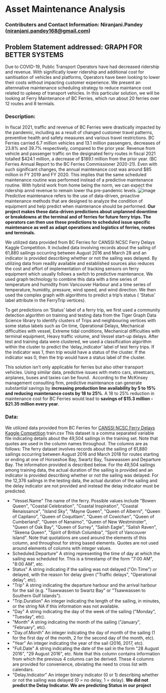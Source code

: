 # Asset Maintenance Analysis

### Contributers and Contact Information: Niranjani.Pandey (niranjani.pandey168@gmail.com)

## Problem Statement addressed: GRAPH FOR BETTER SYSTEMS

Due to COVID-19, Public Transport Operators have had decreased ridership and revenue. With significatly lower ridership and additional cost for sanitisation of vehicles and platforms, Operators have been looking to lower their costs without impacting customer experience. We present an alternnative maintenance scheduling strategy to reduce maintance cost related to upkeep of transport vehicles. In this particular solution, we will be looking at Ferry Maintenance of BC Ferries, which run about 20 ferries over 12 routes and 8 termials. 

### Description:
In fiscal 2021, traffic and revenue of BC Ferries were drastically impacted by the pandemic, including as a result of changed customer travel patterns, preventive health and safety measures and various travel restrictions. BC Ferries carried 6.7 million vehicles and 13.1 million passengers, decreases of 23.8% and 39.7% respectively, compared to the prior year. Revenue from vehicle and passenger traffic on the designated ferry routes in fiscal 2021 totalled $424.1 million, a decrease of $189.1 million from the prior year. (BC Ferries Annual Report to the BC Ferries Commissioner 2020-21).  Even with such significant changes, the annual maintenance cost was around $85 million in FY 2019 and FY 2020. This implies that the same scheduled maintenance routine was performed instead of a predictive maintenance routine. With hybrid work from home being the norm, we can expect the ridership annd revenue to remain lower tha pre-pandemic levels. 
![image](https://user-images.githubusercontent.com/66136976/164317143-abb50284-2eeb-4244-96e8-c05fec4474ec.png)
Predictive maintenance refers to the use of data-driven, proactive maintenance methods that are designed to analyze the condition of equipment and help predict when maintenance should be performed. **Our project makes these data-driven predictions about unplanned downtime or breakdowns at the terminal and of ferries for future ferry trips. The operators can then use these predictions to scheduled issue specific maintenance as well as adapt operations and logistics of ferries, routes and terminals.** 

We utilized data provided from BC Ferries for CANSSI NCSC Ferry Delays Kaggle Competition. It included data involving records about the sailing of 61,880 sailings occurring between August 2016 and March 28 and an indicator is provided describing whether or not the sailing was delayed. By utilizing data from readily available and established sources also reduces the cost and effort of implementation of tracking sensors on ferry equipment which usually follows a switch to predictive maintenance. We used graph technology to combine this data with a time series of temperature and humidity from Vancouver Harbour and a time series of temperature, humidity, pressure, wind speed, and wind direction. We then used the complex graph with algorithms to predict a trip’s status ( ‘Status’ label attribute in the FerryTrip vertices). 


To get predictions on ‘Status’ label of a ferry trip, we first used a community detection algorithm on training and testing data from the Tiger Graph Data Science library to identify clusters of Trips and neighbouring vertices with some status labels such as On time, Operational Delays, Mechanical difficulties with vessel, Extreme tidal conditions,  Mechanical difficulties with terminal equipment, Heavy traffic volume, and Vessel start-up delays. After test and training data were clustered, we used a classification algorithm within the cluster to predict the ‘delay_indicator’ label of test ferry trips. If the indicator was 1, then trip would have a status of the cluster. If the indicator was 0, then the trip would have a status label of the cluster.

This solution isn’t only applicable for ferries but also other transport vehicles. Using similar data, predictive issues with metro cars, streetcars, airplanes, buses and taxies can be found.  According to the McKinsey management consulting firm, predictive maintenance can generate substantial savings by **increasing production line availability by 5 to 15% and reducing maintenance costs by 18 to 25%**. A 18 to 25% reduction in maintenance cost for BC Ferries would lead to **savings of $15.3 million - $21.35 million every year**.

### Data: 
We utilized data provided from BC Ferries for [CANSSI NCSC Ferry Delays Kaggle Competition](https://www.kaggle.com/competitions/canssi-ncsc-ferry-delays/data)
train.csv This dataset is a comma separated variable file indicating details about the 49,504 sailings in the training set. Note that quotes are used in the column names throughout. The columns are as follows: The ferry dataset involves records about the sailing of 61,880 sailings occurring between August 2016 and March 2018 for routes starting or ending at one of Horseshoe Bay, Swartz Bay, Tsawwassen and Departure Bay. The information provided is described below. For the 49,504 sailings among training data, the actual duration of the sailing is provided and an indicator is provided describing whether or not the sailing was delayed. For the 12,376 sailings in the testing data, the actual duration of the sailing and the delay indicator are not provided and instead the delay indicator must be predicted.
- "Vessel.Name" The name of the ferry. Possible values include "Bowen Queen", "Coastal Celebration", "Coastal Inspiration", "Coastal Renaissance", "Island Sky", "Mayne Queen", "Queen of Alberni", "Queen of Capilano", "Queen of Coquitlam", "Queen of Cowichan", "Queen of Cumberland", "Queen of Nanaimo", "Queen of New Westminster", "Queen of Oak Bay", "Queen of Surrey", "Salish Eagle", "Salish Raven", "Skeena Queen", "Spirit of British Columbia", "Spirit of Vancouver Island". Note that quotations are used around the elements of this column, and throughout for string based elements. Quotes are not used around elements of columns with integer values.
- Scheduled.Departure" A string representing the time of day at which the sailing was scheduled for. This is a timestamp of the form "7:00 AM", "8:00 AM", etc.
- Status" A string indicating if the sailing was not delayed ("On Time") or delayed, with the reason for delay given ("Traffic delays", "Operational delay", etc).
- "Trip" A string indicating the departure harbour and the arrival harbour for the sail (e.g. "Tsawwassen to Swartz Bay" or "Tsawwassen to Southern Gulf Islands").
- "Trip.Duration" An integer indicating the length of the sailing, in minutes, or the string NA if this information was not available.
- "Day" A string indicating the day of the week of the sailing ("Monday", "Tuesday", etc).
- "Month" A string indicating the month of the sailing ("January", "February", etc).
- "Day.of.Month" An integer indicating the day of month of the sailing (1 for the first day of the month, 2 for the second day of the month, etc).
- "Year" An integer indicating the year of the sail (2016, 2017, etc).
- "Full.Date" A string indicating the date of the sail in the form "28 August 2016", "29 August 2016", etc. Note that this column contains information from which the previous 4 columns can be derived. These 4 columns are provided for convenience, obviating the need to cross list with calendars.
- "Delay.Indicator" An integer binary indicator (0 or 1) describing whether or not the sailing was delayed (0 = no delay, 1 = delay). **We did not predict the Delay Indicator. We are predicting Status in our project**

